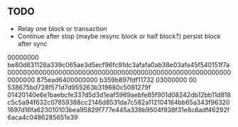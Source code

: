 ## TODO
* Relay one block or transaction
* Continue after stop (maybe resync block or half block?) persist block after sync

00000000
be80d831126a339c065ae3d5ecf96fc91dc3afafa0ab38e03afa45f540151f7a
0000000000000000000000000000000000000000000000000000000000000000
875ead6400000000
b359b897fdf11732
03000000
00
538675bd728f571d7d955263b319880c5081279f
01420140e6e1baebcfe337d5d3d1eaf5969aebfe85f901d08242db12bb11d818c5c5a94f632c07859388cc2146d8531da7c582a112104184bb65a343f963201697d16fa623010103bea95829f777e445a338b9504f938f31e8c6adf46292f6aca4c0486285651e39
